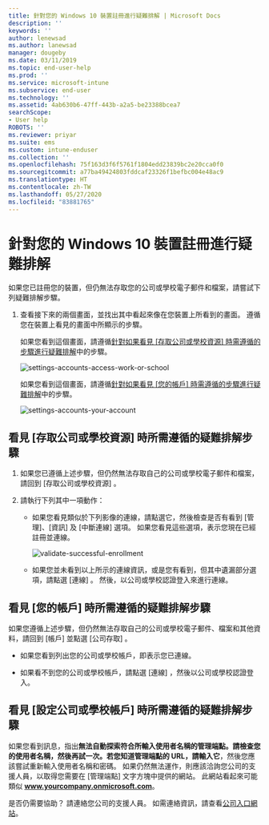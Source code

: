 ```yaml
---
title: 針對您的 Windows 10 裝置註冊進行疑難排解 | Microsoft Docs
description: ''
keywords: ''
author: lenewsad
ms.author: lanewsad
manager: dougeby
ms.date: 03/11/2019
ms.topic: end-user-help
ms.prod: ''
ms.service: microsoft-intune
ms.subservice: end-user
ms.technology: ''
ms.assetid: 4ab630b6-47ff-443b-a2a5-be23388bcea7
searchScope:
- User help
ROBOTS: ''
ms.reviewer: priyar
ms.suite: ems
ms.custom: intune-enduser
ms.collection: ''
ms.openlocfilehash: 75f163d3f6f5761f1804edd23839bc2e20cca0f0
ms.sourcegitcommit: a77ba49424803fddcaf23326f1befbc004e48ac9
ms.translationtype: HT
ms.contentlocale: zh-TW
ms.lasthandoff: 05/27/2020
ms.locfileid: "83881765"
---
```

# <a name="troubleshoot-your-windows-10-device-enrollment"></a>針對您的 Windows 10 裝置註冊進行疑難排解
如果您已註冊您的裝置，但仍無法存取您的公司或學校電子郵件和檔案，請嘗試下列疑難排解步驟。  

1. 查看接下來的兩個畫面，並找出其中看起來像在您裝置上所看到的畫面。 遵循您在裝置上看見的畫面中所顯示的步驟。

    如果您看到這個畫面，請遵循[針對如果看見 [存取公司或學校資源] 時需遵循的步驟進行疑難排解](#troubleshooting-steps-to-follow-if-you-see-access-work-or-school)中的步驟。

    ![settings-accounts-access-work-or-school](./media/w10-enroll-rs1-connect-to-work-or-school.png)

    如果您看到這個畫面，請遵循[針對如果看見 [您的帳戶] 時需遵循的步驟進行疑難排解](#troubleshooting-steps-to-follow-if-you-see-your-account)中的步驟。

    ![settings-accounts-your-account](./media/W10-enroll-2-accounts-your-account.png)

## <a name="troubleshooting-steps-to-follow-if-you-see-access-work-or-school"></a>看見 [存取公司或學校資源] 時所需遵循的疑難排解步驟

1. 如果您已遵循上述步驟，但仍然無法存取自己的公司或學校電子郵件和檔案，請回到 [存取公司或學校資源]  。

2. 請執行下列其中一項動作：

   - 如果您看見類似於下列影像的連線，請點選它，然後檢查是否有看到 [管理]、[資訊] 及 [中斷連線] 選項。 如果您看見這些選項，表示您現在已經註冊並連線。

     ![validate-successful-enrollment](./media/w10-enroll-rs1-validate-successful-enrollment.png)

   - 如果您並未看到以上所示的連線資訊，或是您有看到，但其中遺漏部分選項，請點選 [連線]  。 然後，以公司或學校認證登入來進行連線。  

## <a name="troubleshooting-steps-to-follow-if-you-see-your-account"></a>看見 [您的帳戶] 時所需遵循的疑難排解步驟

如果您遵循上述步驟，但仍然無法存取自己的公司或學校電子郵件、檔案和其他資料，請回到 [帳戶]  並點選 [公司存取]  。

- 如果您看到列出您的公司或學校帳戶，即表示您已連線。  

- 如果看不到您的公司或學校帳戶，請點選 [連線]  ，然後以公司或學校認證登入。

## <a name="troubleshooting-steps-to-follow-if-you-see-set-up-a-work-or-school-account"></a>看見 [設定公司或學校帳戶] 時所需遵循的疑難排解步驟

如果您看到訊息，指出<strong>無法自動探索符合所輸入使用者名稱的管理端點。請檢查您的使用者名稱，然後再試一次。若您知道管理端點的 URL，請輸入它</strong>，然後您應該嘗試重新輸入使用者名稱和密碼。 如果仍然無法運作，則應該洽詢您公司的支援人員，以取得您需要在 [管理端點] 文字方塊中提供的網站。 此網站看起來可能類似 <strong>www.yourcompany.onmicrosoft.com</strong>。

是否仍需要協助？ 請連絡您公司的支援人員。 如需連絡資訊，請查看[公司入口網站](https://go.microsoft.com/fwlink/?linkid=2010980)。
